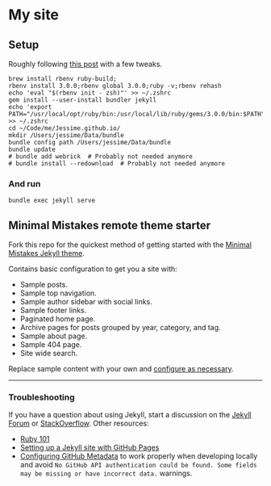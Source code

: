 # My site

## Setup

Roughly following [this post](https://www.earthinversion.com/blogging/how-to-install-jekyll-on-appple-m1-macbook/) with a few tweaks.


```
brew install rbenv ruby-build;
rbenv install 3.0.0;rbenv global 3.0.0;ruby -v;rbenv rehash
echo 'eval "$(rbenv init - zsh)"' >> ~/.zshrc
gem install --user-install bundler jekyll
echo 'export PATH="/usr/local/opt/ruby/bin:/usr/local/lib/ruby/gems/3.0.0/bin:$PATH"' >> ~/.zshrc
cd ~/Code/me/Jessime.github.io/
mkdir /Users/jessime/Data/bundle
bundle config path /Users/jessime/Data/bundle
bundle update
# bundle add webrick  # Probably not needed anymore
# bundle install --redownload  # Probably not needed anymore
```

### And run

```
bundle exec jekyll serve
```

## Minimal Mistakes remote theme starter

Fork this repo for the quickest method of getting started with the [Minimal Mistakes Jekyll theme](https://github.com/mmistakes/minimal-mistakes).

Contains basic configuration to get you a site with:

- Sample posts.
- Sample top navigation.
- Sample author sidebar with social links.
- Sample footer links.
- Paginated home page.
- Archive pages for posts grouped by year, category, and tag.
- Sample about page.
- Sample 404 page.
- Site wide search.

Replace sample content with your own and [configure as necessary](https://mmistakes.github.io/minimal-mistakes/docs/configuration/).

---

### Troubleshooting

If you have a question about using Jekyll, start a discussion on the [Jekyll Forum](https://talk.jekyllrb.com/) or [StackOverflow](https://stackoverflow.com/questions/tagged/jekyll). Other resources:

- [Ruby 101](https://jekyllrb.com/docs/ruby-101/)
- [Setting up a Jekyll site with GitHub Pages](https://jekyllrb.com/docs/github-pages/)
- [Configuring GitHub Metadata](https://github.com/jekyll/github-metadata/blob/master/docs/configuration.md#configuration) to work properly when developing locally and avoid `No GitHub API authentication could be found. Some fields may be missing or have incorrect data.` warnings.
